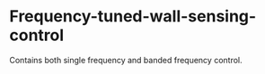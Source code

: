 # Frequency-tuned-wall-sensing-control
Contains both single frequency and banded frequency control. 
